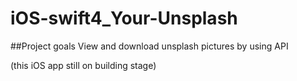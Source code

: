 # iOS-swift4_Your-Unsplash

##Project goals
View and download unsplash pictures by using API

(this iOS app still on building stage)
